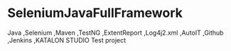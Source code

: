 # SeleniumJavaFullFramework
Java ,Selenium ,Maven ,TestNG ,ExtentReport ,Log4j2.xml ,AutoIT ,Github ,Jenkins ,KATALON STUDIO 
Test project
